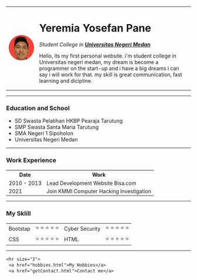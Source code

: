 <!DOCTYPE html>
<html>
<head>
    <meta charset="UTF-8">
    <title>✪ Yeremia Personal Website</title> 
</head>
<body>
    <table cellspacing="20">
        <tr>
            <td><img src="foto.png" alt="Yeremia Yosefan Pane"></td>
            <td><h1>Yeremia Yosefan Pane</h1>
                <p><i>Student College in <strong> <a href="https://www.unimed.ac.id/">Universitas Negeri Medan</a></strong></i></p>
                <p>Hello, its my first personal website. i'm student college in Universitas negeri medan, my dream is become a programmer on the start-up and i have a big dreams
                    i can say i will work for that. my skill is great communication, fast learning and dicipline. 
                    </p>
            </td>
        </tr>
    </table>
    <hr size="2" >
    <h3>Education and School</h3>
    <ul>
        <li>SD Swasta Pelatihan HKBP Pearaja Tarutung</li>
        <li>SMP Swasta Santa Maria Tarutung</li>
        <li>SMA Negeri 1 Sipoholon</li>
        <li>Universitas Negeri Medan</li>
    </ul>
    <hr size="2">
    <h3>Work Experience</h3>
    <table cellspacing="10">
        <tr>
            <th>Date</th>
            <th>Work</th>
        </tr>
        <tr>
            <center>
            <td>2010 - 2013</td>
            <td>Lead Development Website Bisa.com</td>
            </center>
        </tr>
        <tr>
            <td>2021</td>
            <td>Join KMMI Computer Hacking Investigation</td>
        </tr>
    </table>
    <hr size="2">
    <h3>My Sklill</h3>
    <table cellSpacing="20">
        <tbody>
            <tr>
                <td>Bootstap</td>
                <td>&#x2B50; &#x2B50; &#x2B50; &#x2B50; &#x2B50;</td>
                <td>Cyber Security</td>
                <td>&#x2B50; &#x2B50; &#x2B50; &#x2B50; &#x2B50;</td>
            </tr>
            <tr>
                <td>CSS</td>
                <td>&#x2B50; &#x2B50; &#x2B50; &#x2B50; &#x2B50;</td>
                <td>HTML</td>
                <td>&#x2B50; &#x2B50; &#x2B50; &#x2B50; &#x2B50;</td>
            </tr>
        </tbody>
    </table>
    <hr size="2">
    



    <hr size="2">
     <a href="hobbies.html">My Hobbies</a>  
     <a href="getContact.html">Contact me</a> 


</body>
</html>
